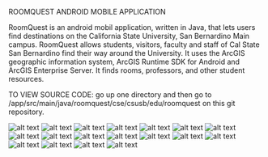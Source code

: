 ROOMQUEST ANDROID MOBILE APPLICATION

RoomQuest is an android mobil application, written in Java, that lets users find destinations on the California State University, San Bernardino Main campus. RoomQuest allows students, visitors, faculty and staff of Cal State San Bernardino find their way around the University. It uses the ArcGIS geographic information system, ArcGIS Runtime SDK for Android and ArcGIS Enterprise Server. It finds rooms, professors, and other student resources.



TO VIEW SOURCE CODE: 
go up one directory and then
go to /app/src/main/java/roomquest/cse/csusb/edu/roomquest on this git repository.

![alt text](splash_screen.png)
![alt text](search.png)
![alt text](search2.png)
![alt text](bldg_collegeofEducation.png)
![alt text](bldg_jackBrown.png)
![alt text](bldg_universityHall.png)
![alt text](bldg_universityHall2.png)
![alt text](campus.png)
![alt text](campus2.png)
![alt text](grid_menu.png)
![alt text](ic_launcher.png)
![alt text](icon_Dining.png)
![alt text](icon_disabilityParkings.png)
![alt text](icon_emergencyPhones.png)
![alt text](icon_parkingPermitsDispensers.png)
![alt text](icon_restrooms.png)
![alt text](icons_bikeRacks.png)
![alt text](location_access.png)

